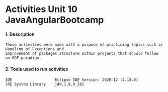 # Activities Unit 10 JavaAngularBootcamp

#### 1. Description
```
Those activities were made with a purpose of practicing topics such as Handling of Exceptions and 
improvement of packages structure within projects that should follow an OOP paradigm.
```
#### 2. Tools used to run activities
```
IDE                   Eclipse IDE Version: 2020-12 (4.18.0)
JRE System Library    jdk.1.8.0_281  
